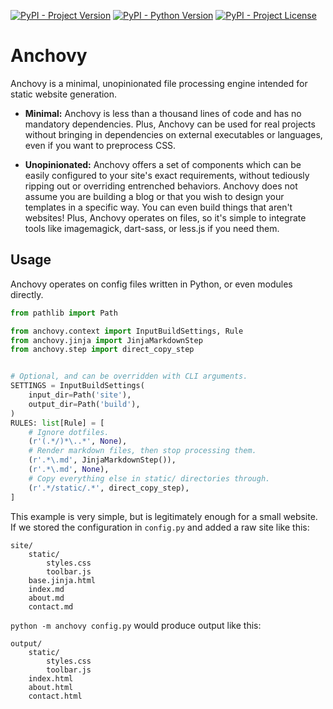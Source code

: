 [![PyPI - Project Version](https://img.shields.io/pypi/v/anchovy)](https://pypi.org/project/anchovy)
[![PyPI - Python Version](https://img.shields.io/pypi/pyversions/anchovy)](https://pypi.org/project/anchovy)
[![PyPI - Project License](https://img.shields.io/pypi/l/anchovy)](https://pypi.org/project/anchovy)

# Anchovy

Anchovy is a minimal, unopinionated file processing engine intended for static
website generation.

* **Minimal:** Anchovy is less than a thousand lines of code and has no
  mandatory dependencies. Plus, Anchovy can be used for real projects without
  bringing in dependencies on external executables or languages, even if you
  want to preprocess CSS.

* **Unopinionated:** Anchovy offers a set of components which can be easily
  configured to your site's exact requirements, without tediously ripping out
  or overriding entrenched behaviors. Anchovy does not assume you are building
  a blog or that you wish to design your templates in a specific way. You can
  even build things that aren't websites! Plus, Anchovy operates on files, so
  it's simple to integrate tools like imagemagick, dart-sass, or less.js if you
  need them.

## Usage

Anchovy operates on config files written in Python, or even modules directly.

```python
from pathlib import Path

from anchovy.context import InputBuildSettings, Rule
from anchovy.jinja import JinjaMarkdownStep
from anchovy.step import direct_copy_step


# Optional, and can be overridden with CLI arguments.
SETTINGS = InputBuildSettings(
    input_dir=Path('site'),
    output_dir=Path('build'),
)
RULES: list[Rule] = [
    # Ignore dotfiles.
    (r'(.*/)*\..*', None),
    # Render markdown files, then stop processing them.
    (r'.*\.md', JinjaMarkdownStep()),
    (r'.*\.md', None),
    # Copy everything else in static/ directories through.
    (r'.*/static/.*', direct_copy_step),
]
```

This example is very simple, but is legitimately enough for a small website.
If we stored the configuration in `config.py` and added a raw site like this:
```
site/
    static/
        styles.css
        toolbar.js
    base.jinja.html
    index.md
    about.md
    contact.md
```
 `python -m anchovy config.py` would produce output like this:
```
output/
    static/
        styles.css
        toolbar.js
    index.html
    about.html
    contact.html
```
